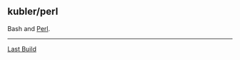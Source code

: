 ## kubler/perl

Bash and [Perl][].

---

[Last Build][packages]

[Perl]: https://www.perl.org/
[packages]: PACKAGES.md
